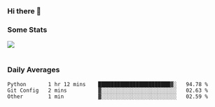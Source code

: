 ### Hi there 👋

<!--
**haruishi43/haruishi43** is a ✨ _special_ ✨ repository because its `README.md` (this file) appears on your GitHub profile.

Here are some ideas to get you started:

- 🔭 I’m currently working on ...
- 🌱 I’m currently learning ...
- 👯 I’m looking to collaborate on ...
- 🤔 I’m looking for help with ...
- 💬 Ask me about ...
- 📫 How to reach me: ...
- 😄 Pronouns: ...
- ⚡ Fun fact: ...
-->

### Some Stats
<div>
  <img align="center" src="https://github-readme-stats.vercel.app/api?username=haruishi43&count_private=true&show_icons=true" />
</div>

</br>

### Daily Averages

<!--START_SECTION:waka-->
```text
Python       1 hr 12 mins    ███████████████████████▓░   94.78 % 
Git Config   2 mins          ▓░░░░░░░░░░░░░░░░░░░░░░░░   02.63 % 
Other        1 min           ▓░░░░░░░░░░░░░░░░░░░░░░░░   02.59 % 
```
<!--END_SECTION:waka-->
